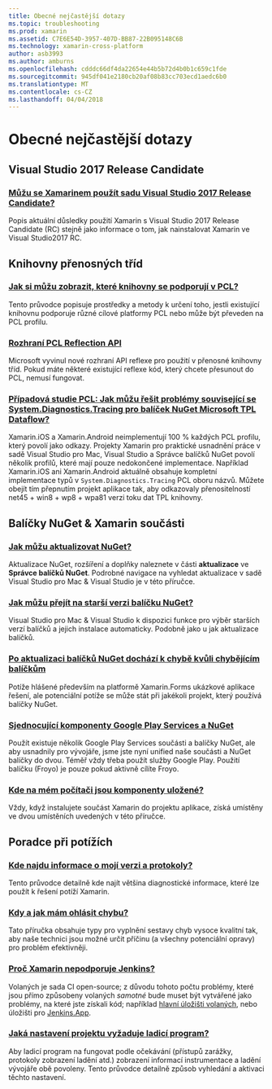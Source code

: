 ```yaml
---
title: Obecné nejčastější dotazy
ms.topic: troubleshooting
ms.prod: xamarin
ms.assetid: C7E6E54D-3957-407D-BB87-22B095148C6B
ms.technology: xamarin-cross-platform
author: asb3993
ms.author: amburns
ms.openlocfilehash: cdddc66df4da22654e44b5b72d4b0b1c659c1fde
ms.sourcegitcommit: 945df041e2180cb20af08b83cc703ecd1aedc6b0
ms.translationtype: MT
ms.contentlocale: cs-CZ
ms.lasthandoff: 04/04/2018
---
```

# <a name="general-frequently-asked-questions"></a>Obecné nejčastější dotazy

## <a name="visual-studio-2017-release-candidate"></a>Visual Studio 2017 Release Candidate
### <a name="can-i-use-visual-studio-2017-release-candidate-with-xamarinvisualstudio-2017-rcmd"></a>[Můžu se Xamarinem použít sadu Visual Studio 2017 Release Candidate?](visualstudio-2017-rc.md)
Popis aktuální důsledky použití Xamarin s Visual Studio 2017 Release Candidate (RC) stejně jako informace o tom, jak nainstalovat Xamarin ve Visual Studio2017 RC.

## <a name="portable-class-libraries"></a>Knihovny přenosných tříd
### <a name="how-can-i-view-what-libraries-are-supported-in-a-pclpcl-support-librariesmd"></a>[Jak si můžu zobrazit, které knihovny se podporují v PCL?](pcl-support-libraries.md)
Tento průvodce popisuje prostředky a metody k určení toho, jestli existující knihovnu podporuje různé cílové platformy PCL nebo může být převeden na PCL profilu.

### <a name="pcl-reflection-apipcl-reflectionmd"></a>[Rozhraní PCL Reflection API](pcl-reflection.md)
Microsoft vyvinul nové rozhraní API reflexe pro použití v přenosné knihovny tříd. Pokud máte některé existující reflexe kód, který chcete přesunout do PCL, nemusí fungovat.

### <a name="pcl-case-study-how-can-i-resolve-problems-related-to-systemdiagnosticstracing-for-the-microsoft-tpl-dataflow-nuget-packagepcl-case-studymd"></a>[Případová studie PCL: Jak můžu řešit problémy související se System.Diagnostics.Tracing pro balíček NuGet Microsoft TPL Dataflow?](pcl-case-study.md)
Xamarin.iOS a Xamarin.Android neimplementují 100 % každých PCL profilu, který povolí jako odkazy. Projekty Xamarin pro praktické usnadnění práce v sadě Visual Studio pro Mac, Visual Studio a Správce balíčků NuGet povolí několik profilů, které mají pouze nedokončené implementace. Například Xamarin.iOS ani Xamarin.Android aktuálně obsahuje kompletní implementace typů v `System.Diagnostics.Tracing` PCL oboru názvů. Můžete obejít tím přepnutím projekt aplikace tak, aby odkazovaly přenositelností net45 + win8 + wp8 + wpa81 verzi toku dat TPL knihovny.

## <a name="nuget-packages--xamarin-components"></a>Balíčky NuGet & Xamarin součásti
### <a name="how-can-i-update-nugetnuget-updatemd"></a>[Jak můžu aktualizovat NuGet?](nuget-update.md)
Aktualizace NuGet, rozšíření a doplňky naleznete v části **aktualizace** ve **Správce balíčků NuGet**. Podrobné navigace na vyhledat aktualizace v sadě Visual Studio pro Mac & Visual Studio je v této příručce.

### <a name="how-do-i-downgrade-a-nuget-packagenuget-package-downgrademd"></a>[Jak můžu přejít na starší verzi balíčku NuGet?](nuget-package-downgrade.md)
Visual Studio pro Mac & Visual Studio k dispozici funkce pro výběr starších verzí balíčků a jejich instalace automaticky. Podobně jako u jak aktualizace balíčků.

### <a name="missing-packages-error-after-updating-nuget-packagesnuget-packages-missingmd"></a>[Po aktualizaci balíčků NuGet dochází k chybě kvůli chybějícím balíčkům](nuget-packages-missing.md)
Potíže hlášené především na platformě Xamarin.Forms ukázkové aplikace řešení, ale potenciální potíže se může stát při jakékoli projekt, který používá balíčky NuGet.

### <a name="unifying-google-play-services-components-and-nugetgps-components-nugetmd"></a>[Sjednocující komponenty Google Play Services a NuGet](gps-components-nuget.md)
Použít existuje několik Google Play Services součásti a balíčky NuGet, ale aby usnadnily pro vývojáře, jsme jste nyní unified naše součásti a NuGet balíčky do dvou. Téměř vždy třeba použít služby Google Play. Použití balíčku (Froyo) je pouze pokud aktivně cílíte Froyo.

### <a name="where-are-the-components-stored-on-my-machinecomponent-storagemd"></a>[Kde na mém počítači jsou komponenty uložené?](component-storage.md)
Vždy, když instalujete součást Xamarin do projektu aplikace, získá umístěny ve dvou umístěních uvedených v této příručce.


## <a name="troubleshooting"></a>Poradce při potížích
### <a name="where-can-i-find-my-version-information-and-logsversion-logsmd"></a>[Kde najdu informace o mojí verzi a protokoly?](version-logs.md)
Tento průvodce detailně kde najít většina diagnostické informace, které lze použít k řešení potíží Xamarin.

### <a name="when-and-how-should-i-file-a-bug-reporthowto-file-bugmd"></a>[Kdy a jak mám ohlásit chybu?](howto-file-bug.md)
Tato příručka obsahuje typy pro vyplnění sestavy chyb vysoce kvalitní tak, aby naše technici jsou možné určit příčinu (a všechny potenciální opravy) pro problém efektivněji.

### <a name="why-isnt-jenkins-supported-by-xamarinxamarin-jenkinsmd"></a>[Proč Xamarin nepodporuje Jenkins?](xamarin-jenkins.md)
Volaných je sada CI open-source; z důvodu tohoto počtu problémy, které jsou přímo způsobeny volaných *samotné* bude muset být vytvářené jako problémy, na které jste získali kód; například [hlavní úložišti volaných](https://github.com/jenkinsci/jenkins), nebo úložišti pro [ Jenkins.App](https://github.com/stisti/jenkins-app).

### <a name="what-project-settings-are-required-for-the-debuggerdebugger-settingsmd"></a>[Jaká nastavení projektu vyžaduje ladicí program?](debugger-settings.md)
Aby ladicí program na fungovat podle očekávání (přístupů zarážky, protokoly zobrazení ladění atd.) zobrazení informací instrumentace a ladění vývojáře obě povoleny. Tento průvodce detailně způsob vyhledání a aktivaci těchto nastavení.

